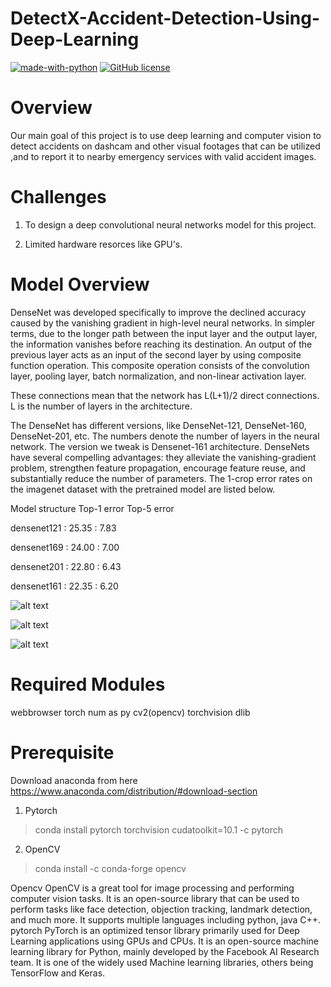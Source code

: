 # DetectX-Accident-Detection-Using-Deep-Learning
[![made-with-python](https://img.shields.io/badge/Made%20with-Python-1f425f.svg)](https://www.python.org/)
[![GitHub license](https://img.shields.io/github/license/Naereen/StrapDown.js.svg)](https://github.com/Naereen/StrapDown.js/blob/master/LICENSE)
# Overview 
Our main goal of this project is to use deep learning and computer vision to detect accidents on dashcam and other visual footages that can be utilized ,and to report it to nearby emergency services with valid accident images.
# Challenges
1. To design a deep convolutional neural networks model for this project.

2. Limited hardware resorces like GPU's.

# Model Overview

DenseNet was developed specifically to improve the declined accuracy caused by the vanishing gradient in high-level neural networks. In simpler terms, due to the longer path between the input layer and the output layer, the information vanishes before reaching its destination.
An output of the previous layer acts as an input of the second layer by using composite function operation. This composite operation consists of the convolution layer, pooling layer, batch normalization, and non-linear activation layer.

These connections mean that the network has L(L+1)/2 direct connections. L is the number of layers in the architecture.

The DenseNet has different versions, like DenseNet-121, DenseNet-160, DenseNet-201, etc. The numbers denote the number of layers in the neural network. The version we tweak is Densenet-161 architecture.
DenseNets have several compelling advantages: 
              they alleviate the vanishing-gradient problem, strengthen feature propagation, encourage feature reuse, and substantially reduce the number of parameters.
The 1-crop error rates on the imagenet dataset with the pretrained model are listed below.

Model structure    Top-1 error    Top-5 error

densenet121  :  25.35   : 7.83

densenet169  :  24.00   : 7.00

densenet201  :  22.80   : 6.43

densenet161  :  22.35   : 6.20

![alt text](https://raw.githubusercontent.com/arjunks2112/DetectX-Accident-Detection-Using-Deep-Learning/master/assets/densenet.png)

![alt text](https://raw.githubusercontent.com/arjunks2112/DetectX-Accident-Detection-Using-Deep-Learning/master/assets/arch.png)
 
![alt text](https://raw.githubusercontent.com/arjunks2112/DetectX-Accident-Detection-Using-Deep-Learning/master/assets/block.png)
 

# Required Modules

webbrowser
torch
num as py
cv2(opencv)
torchvision
dlib

# Prerequisite 

Download anaconda from here https://www.anaconda.com/distribution/#download-section

1. Pytorch 

> conda install pytorch torchvision cudatoolkit=10.1 -c pytorch


2. OpenCV 

> conda install -c conda-forge opencv

Opencv
OpenCV is a great tool for image processing and performing computer vision tasks. It is an open-source library that can be used to perform tasks like face detection, objection tracking, landmark detection, and much more. It supports multiple languages including python, java C++.
pytorch
PyTorch is an optimized tensor library primarily used for Deep Learning applications using GPUs and CPUs. It is an open-source machine learning library for Python, mainly developed by the Facebook AI Research team. It is one of the widely used Machine learning libraries, others being TensorFlow and Keras.
